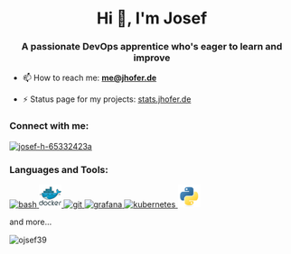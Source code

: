 <h1 align="center">Hi 👋, I'm Josef</h1>
<h3 align="center">A passionate DevOps apprentice who's eager to learn and improve</h3>

- 📫 How to reach me: **me@jhofer.de**

- ⚡ Status page for my projects: <a href="https://stats.jhofer.de" target="_blank">stats.jhofer.de</a>

<h3 align="left">Connect with me:</h3>
<p align="left">
<a href="https://linkedin.com/in/josef-h-65332423a" target="blank"><img align="center" src="https://raw.githubusercontent.com/rahuldkjain/github-profile-readme-generator/master/src/images/icons/Social/linked-in-alt.svg" alt="josef-h-65332423a" height="30" width="40" /></a>
</p>

<h3 align="left">Languages and Tools:</h3>
<p align="left"> <a href="https://www.gnu.org/software/bash/" target="_blank" rel="noreferrer"> <img src="https://www.vectorlogo.zone/logos/gnu_bash/gnu_bash-icon.svg" alt="bash" width="40" height="40"/> </a> <a href="https://www.docker.com/" target="_blank" rel="noreferrer"> <img src="https://raw.githubusercontent.com/devicons/devicon/master/icons/docker/docker-original-wordmark.svg" alt="docker" width="40" height="40"/> </a> <a href="https://git-scm.com/" target="_blank" rel="noreferrer"> <img src="https://www.vectorlogo.zone/logos/git-scm/git-scm-icon.svg" alt="git" width="40" height="40"/> </a> <a href="https://grafana.com" target="_blank" rel="noreferrer"> <img src="https://www.vectorlogo.zone/logos/grafana/grafana-icon.svg" alt="grafana" width="40" height="40"/> </a> <a href="https://kubernetes.io" target="_blank" rel="noreferrer"> <img src="https://www.vectorlogo.zone/logos/kubernetes/kubernetes-icon.svg" alt="kubernetes" width="40" height="40"/> </a> <a href="https://www.python.org" target="_blank" rel="noreferrer"> <img src="https://raw.githubusercontent.com/devicons/devicon/master/icons/python/python-original.svg" alt="python" width="40" height="40"/> </a>

and more… </p>

<p><img align="center" src="https://github-readme-stats.vercel.app/api/top-langs?username=ojsef39&show_icons=true&theme=dark&locale=en&layout=compact" alt="ojsef39" /></p>
